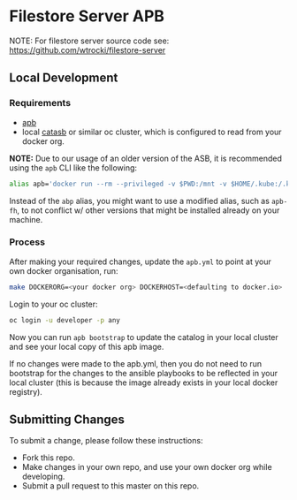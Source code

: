 # Filestore Server APB

NOTE: For filestore server source code see:
https://github.com/wtrocki/filestore-server


## Local Development

### Requirements

- [apb](https://github.com/ansibleplaybookbundle/ansible-playbook-bundle/blob/master/README.md#installing-the-apb-tool)
- local [catasb](https://github.com/fusor/catasb) or similar oc cluster, which is configured to read from your docker org.

**NOTE:**
Due to our usage of an older version of the ASB, it is recommended using the `apb` CLI like the following:

```bash
alias apb='docker run --rm --privileged -v $PWD:/mnt -v $HOME/.kube:/.kube -v /var/run/docker.sock:/var/run/docker.sock -u $UID docker.io/feedhenry/apb'
```

Instead of the `abp` alias, you might want to use a modified alias, such as `apb-fh`, to not conflict w/ other versions that might be installed already on your machine.

### Process

After making your required changes, update the `apb.yml` to point at your own docker organisation, run:

```bash
make DOCKERORG=<your docker org> DOCKERHOST=<defaulting to docker.io>
```

Login to your oc cluster:

```bash
oc login -u developer -p any
```

Now you can run `apb bootstrap` to update the catalog in your local cluster and see your local copy of this apb image.

If no changes were made to the apb.yml, then you do not need to run bootstrap for the changes to the ansible playbooks to be reflected in your local cluster (this is because the image already exists in your local docker registry).

## Submitting Changes

To submit a change, please follow these instructions:

- Fork this repo.
- Make changes in your own repo, and use your own docker org while developing.
- Submit a pull request to this master on this repo.
